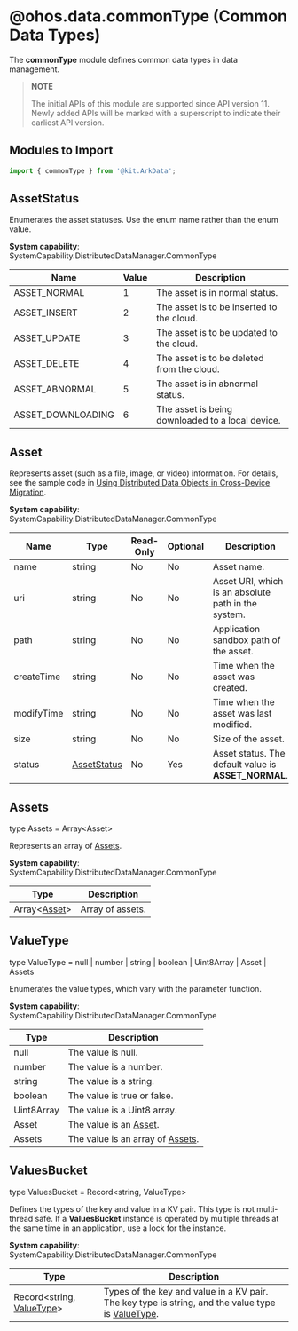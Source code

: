 # @ohos.data.commonType (Common Data Types)
<!--Kit: ArkData-->
<!--Subsystem: DistributedDataManager-->
<!--Owner: @lvcong_oh-->
<!--Designer: @hollokin; @yuchaozhng-->
<!--Tester: @lj_liujing; @yippo; @logic42-->
<!--Adviser: @ge-yafang-->

The **commonType** module defines common data types in data management.

> **NOTE**
>
> The initial APIs of this module are supported since API version 11. Newly added APIs will be marked with a superscript to indicate their earliest API version.

## Modules to Import

```ts
import { commonType } from '@kit.ArkData';
```

## AssetStatus

Enumerates the asset statuses. Use the enum name rather than the enum value.

**System capability**: SystemCapability.DistributedDataManager.CommonType

| Name             | Value | Description                        |
| ----------------- | --- | ---------------------------- |
| ASSET_NORMAL      | 1   | The asset is in normal status.          |
| ASSET_INSERT      | 2   | The asset is to be inserted to the cloud.    |
| ASSET_UPDATE      | 3   | The asset is to be updated to the cloud.    |
| ASSET_DELETE      | 4   | The asset is to be deleted from the cloud.    |
| ASSET_ABNORMAL    | 5   | The asset is in abnormal status.          |
| ASSET_DOWNLOADING | 6   | The asset is being downloaded to a local device.|

## Asset

Represents asset (such as a file, image, or video) information. For details, see the sample code in [Using Distributed Data Objects in Cross-Device Migration](../../database/data-sync-of-distributed-data-object.md#using-distributed-data-objects-in-cross-device-migration).

**System capability**: SystemCapability.DistributedDataManager.CommonType

| Name      | Type                       | Read-Only| Optional| Description                              |
| ---------- | --------------------------- | ---- | ---- | ---------------------------------- |
| name       | string                      | No  | No  | Asset name.                      |
| uri        | string                      | No  | No  | Asset URI, which is an absolute path in the system.   |
| path       | string                      | No  | No  | Application sandbox path of the asset.          |
| createTime | string                      | No  | No  | Time when the asset was created.            |
| modifyTime | string                      | No  | No  | Time when the asset was last modified.        |
| size       | string                      | No  | No  | Size of the asset.              |
| status     | [AssetStatus](#assetstatus) | No  | Yes  | Asset status. The default value is **ASSET_NORMAL**.|

## Assets

type Assets = Array\<Asset>

Represents an array of [Assets](#asset).

**System capability**: SystemCapability.DistributedDataManager.CommonType

| Type                        | Description                 |
| ---------------------------- | --------------------- |
| Array&lt;[Asset](#asset)&gt; | Array of assets.|

## ValueType

type ValueType = null | number | string | boolean | Uint8Array | Asset | Assets

Enumerates the value types, which vary with the parameter function.

**System capability**: SystemCapability.DistributedDataManager.CommonType

| Type      | Description                                   |
| ---------- | --------------------------------------- |
| null       | The value is null.                       |
| number     | The value is a number.                     |
| string     | The value is a string.                   |
| boolean    | The value is true or false.                   |
| Uint8Array | The value is a Uint8 array.          |
| Asset      | The value is an [Asset](#asset).      |
| Assets     | The value is an array of [Assets](#assets).|

## ValuesBucket

type ValuesBucket = Record<string, ValueType>

Defines the types of the key and value in a KV pair. This type is not multi-thread safe. If a **ValuesBucket** instance is operated by multiple threads at the same time in an application, use a lock for the instance.

**System capability**: SystemCapability.DistributedDataManager.CommonType

| Type| Description                 |
| ------ | ----------------------- |
| Record<string, [ValueType](#valuetype)> | Types of the key and value in a KV pair. The key type is string, and the value type is [ValueType](#valuetype).|
